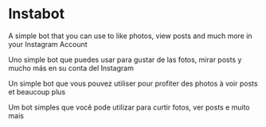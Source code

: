 # Instabot
A simple bot that you can use to like photos, view posts and much more in your Instagram Account

Uno simple bot que puedes usar para gustar de las fotos, mirar posts y mucho más en su conta del Instagram

Un simple bot que vous pouvez utiliser pour profiter des photos à voir posts et beaucoup plus

Um bot simples que você pode utilizar para curtir fotos, ver posts e muito mais



